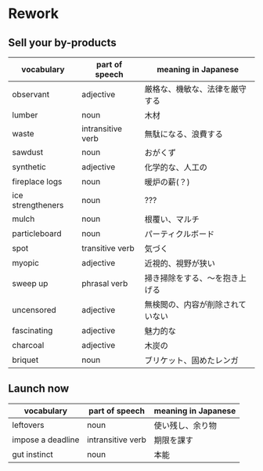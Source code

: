 # Rework
## Sell your by-products
|vocabulary|part of speech|meaning in Japanese|
|---|---|---|
|observant|adjective|厳格な、機敏な、法律を厳守する|
|lumber|noun|木材|
|waste|intransitive verb|無駄になる、浪費する|
|sawdust|noun|おがくず|
|synthetic|adjective|化学的な、人工の|
|fireplace logs|noun|暖炉の薪(？)|
|ice strengtheners|noun|???|
|mulch|noun|根覆い、マルチ|
|particleboard|noun|パーティクルボード|
|spot|transitive verb|気づく|
|myopic|adjective|近視的、視野が狭い|
|sweep up|phrasal verb|掃き掃除をする、〜を抱き上げる|
|uncensored|adjective|無検閲の、内容が削除されていない|
|fascinating|adjective|魅力的な|
|charcoal|adjective|木炭の|
|briquet|noun|ブリケット、固めたレンガ|

## Launch now
|vocabulary|part of speech|meaning in Japanese|
|---|---|---|
|leftovers|noun|使い残し、余り物|
|impose a deadline|intransitive verb|期限を課す|
|gut instinct|noun|本能|
